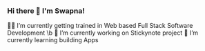 ### Hi there 👋 I'm Swapna!

👩‍💻 I’m currently getting trained in Web based Full Stack Software Development \b
🔭 I’m currently working on Stickynote project
🌱 I’m currently learning building Apps


<!--
**SPchalil/SPchalil** is a ✨ _special_ ✨ repository because its `README.md` (this file) appears on your GitHub profile.

Here are some ideas to get you started:

- 🔭 I’m currently working on Full Stack software development project...
- 🌱 I’m currently learning App development...
- 👯 I’m looking to collaborate on ...
- 🤔 I’m looking for help with ...
- 💬 Ask me about ...
- 📫 How to reach me: ...
- 😄 Pronouns: ...
- ⚡ Fun fact: ...
-->
